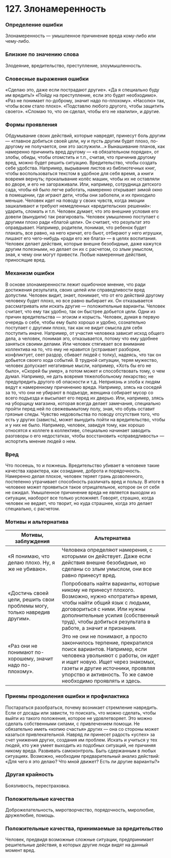 # 127. Злонамеренность

### Определение ошибки
Злонамеренность — умышленное причинение вреда кому-либо или чему-либо.

### Близкие по значению слова
Злодеяние, вредительство, преступление, злоумышленность.

### Словесные выражения ошибки
«Сделаю это, даже если пострадают другие».
«Да я специально буду им вредить!»
«Пойду на преступление, если это будет необходимо».
«Раз не понимает по-доброму, значит надо по-плохому».
«Насолю» так, чтобы всем стало плохо».
«Подставлю любого другого, чтобы защитить своего».
«Сломаю то, что он сделал, чтобы его не хвалили», и другие.

### Формы проявления
Обдумывание своих действий, которые навредят, принесут боль другим — «главное добиться своей цели, ну и пусть другим будет плохо, по-другому не получается, они это заслужили...»
Вынашивание планов, как намеренно причинить вред другому — «в обязательном порядке», от злобы, обиды, чтобы отомстить и т.п., считая, что причинив другому вред, можно будет решить ситуацию.
Вредительство, чтобы создать себе удобства. Например, вырывание листов из библиотечных книг, чтобы воспользоваться текстом в удобное для себя время, а книги вовремя вернуть; прокалывание колёс машин, чтобы их не оставляли во дворе, и его не загораживали. Или, например, сотрудница детского сада, чтобы ей было легче работать, намеренно открывает зимой окно в помещении, где играют дети, чтобы они заболели, и их приходило меньше.
Человек идет на поводу у своих чувств, когда эмоции зашкаливают и требуют немедленных «вредительских решений»: ударить, сломать и т.п. Человек думает, что это внешние условия его довели (вынудили) так реагировать.
Человек умышленно поступает с другими плохо ради «благой цели». Он считает, что результат это оправдывает. Например, родители, понимая, что ребенок будет плакать, все равно, на него кричат, его бьют, отбирают у него игрушки, лишают его чего-нибудь «ради его же блага» — в целях воспитания.
Человек делает действия, которые внешне безобидные, даже кажутся другим полезными, но делает он их с расчетом, со злым умыслом, зная, к чему они могут привести.
Любые намеренные действия, приносящие вред.

### Механизм ошибки
В основе злонамеренности лежит ошибочное мнение, что ради достижения результата, своих целей или справедливости вред допустим. Человек видит, знает, понимает, что от его действий другому человеку будет плохо, но все равно выбирает их. Он отказывается рассматривать или искать другие — положительные варианты. Человек считает, что ему так удобно, так он быстрее добьется цели.
Одни из причин вредительства — эгоизм и корысть. Человек, думая в первую очередь о себе, чтобы ему было хорошо и удобно, сознательно поступает с другими плохо, так как не видит смысла для себя поступить иначе. Например, от участия человека зависит исход общего дела, а человек, понимая эго, отказывается, потому что ему удобнее заняться своими делами. Или человек стягивает все внимание коллектива на то, что ему не нравится (устраивает разборки, конфликтует, сеет раздор, сбивает людей с толку), надеясь, что так он добьется своего хода событий.
В трудной ситуации, теряя мужество, человек допускает негативные мысли, например, «Хоть бы его не было», «Скорей бы умер», а потом может и способствовать тому, о чем думал. Например, не дать вовремя тяжелобольному лекарство; не предупредить другого об опасности и т.д.
Неприязнь и злоба к людям ведут к намеренному причинению вреда. Например, злясь на соседей за то, что они не убирают в подъезде, женщина собирает мусор со всего подъезда и высыпает его перед их дверью. Или, например, злясь на уборщицу магазина, которая всегда делает замечания, специально пройти перед ней по свежевымытому полу, зная, что обувь оставит грязные следы.
Чувство недовольства по поводу отсутствия того, что есть у других (зависть), может вынудить пойти на вредительство, чтобы и у них не было. Например, человек, завидуя тому, как хорошо относятся к коллеге в коллективе, специально начинает заводить разговоры о его недостатках, чтобы восстановить «справедливость» — испортить мнение людей о нем.

### Вред
Что посеешь, то и пожнешь.
Вредительство убивает в человеке такие качества характера, как созидание, доброта и порядочность.
Намеренно делая плохое, человек теряет грань дозволенного, постепенно утрачивает способность различать вред и пользу. В итоге в человеке может проявиться такое отрицательное, которое он от себя не ожидал.
Умышленное причинение вреда не является выходом из ситуации, наоборот все только усложняет.
Говорят, страшно, когда человек не ведает, что творит, но куда страшнее, когда это делает специально, с расчетом.

### Мотивы и альтернатива
Мотивы, заблуждения	| Альтернатива
---|---
«Я понимаю, что делаю плохо. Ну, я же не убиваю».	| Человека определяют намерения, с которыми он действует. Даже если действия внешне безобидные, но сделаны со злым умыслом, они все равно принесут вред.
«Достичь своей цели, решить свои проблемы могу, только навредив другим».	| Попробовать найти варианты, которые никому не принесут плохого. Возможно, нужно «потратить» время, чтобы найти общий язык с людьми, договориться с ними. Или нужны дополнительные усилия (собственный труд), чтобы добиться результата в работе, а значит и признания.
«Раз они не понимают по- хорошему, значит надо по- плохому».	| Это не они не понимают, а просто закончилось терпение, прекратился поиск вариантов. Например, если человека увольняют с работы, он идет и ищет новую. Ищет через знакомых, газеты и другие источники, проявляя упорство и активность. То же самое необходимо проявлять и здесь.

### Приемы преодоления ошибки и профилактика
Постараться разобраться, почему возникает стремление навредить. Если от досады или зависти, то поискать, что можно сделать, чтобы выйти из такого положения, которое не удовлетворяет. Это можно сделать собственными силами, с привлечением помощи. Не обязательно иметь «копию счастья» других — она со стороны может казаться привлекательной. Навряд ли принесет радость «успех» за счет унижения других, создания им проблем.
Искать и учиться у тех людей, кто уже умеет выходить из подобных ситуаций, не причиняя никому вреда.
Развивать самоконтроль. Быть сдержанным в любых ситуациях. Возможно, необходим предварительный анализ действий: «Для чего я это делаю? Что мной движет? Есть ли другие варианты?»

### Другая крайность
Боязливость, перестраховка.

### Положительные качества
Доброжелательность, миротворчество, порядочность, миролюбие, дружелюбие, помощь.

### Положительные качества, принимаемые за вредительство
Человек, предвидя возможные сложные ситуации, предпринимает решительные действия, в которых другие люди видят на данный момент вред.
 
